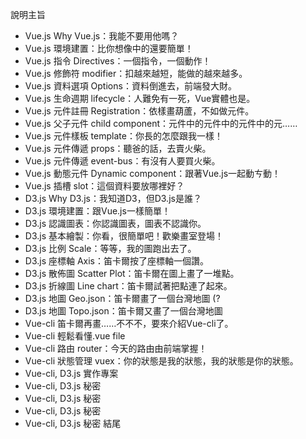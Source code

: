 說明主旨
- Vue.js Why Vue.js：我能不要用他嗎？
- Vue.js 環境建置：比你想像中的還要簡單！
- Vue.js 指令 Directives：一個指令，一個動作！
- Vue.js 修飾符 modifier：扣越來越短，能做的越來越多。
- Vue.js 資料選項 Options：資料倒進去，前端發大財。
- Vue.js 生命週期 lifecycle：人難免有一死，Vue實體也是。
- Vue.js 元件註冊 Registration：依樣畫葫蘆，不如做元件。
- Vue.js 父子元件 child component：元件中的元件中的元件中的元……
- Vue.js 元件樣板 template：你長的怎麼跟我一樣！
- Vue.js 元件傳遞 props：聽爸的話，去賣火柴。
- Vue.js 元件傳遞 event-bus：有沒有人要買火柴。
- Vue.js 動態元件 Dynamic component：跟著Vue.js一起動ㄘ動！
- Vue.js 插槽 slot：這個資料要放哪裡好？
- D3.js Why D3.js：我知道D3，但D3.js是誰？
- D3.js 環境建置：跟Vue.js一樣簡單！
- D3.js 認識圖表：你認識圖表，圖表不認識你。
- D3.js 基本繪製：你看，很簡單吧！歡樂畫室登場！
- D3.js 比例 Scale：等等，我的圖跑出去了。
- D3.js 座標軸 Axis：笛卡爾按了座標軸一個讚。
- D3.js 散佈圖 Scatter Plot：笛卡爾在圖上畫了一堆點。
- D3.js 折線圖 Line chart：笛卡爾試著把點連了起來。
- D3.js 地圖 Geo.json：笛卡爾畫了一個台灣地圖 (?
- D3.js 地圖 Topo.json：笛卡爾又畫了一個台灣地圖
- Vue-cli 笛卡爾再畫……不不不，要來介紹Vue-cli了。
- Vue-cli 輕鬆看懂.vue file
- Vue-cli 路由 router：今天的路由由前端掌握！
- Vue-cli 狀態管理 vuex：你的狀態是我的狀態，我的狀態是你的狀態。
- Vue-cli, D3.js 實作專案
- Vue-cli, D3.js 秘密
- Vue-cli, D3.js 秘密
- Vue-cli, D3.js 秘密
- Vue-cli, D3.js 秘密
結尾